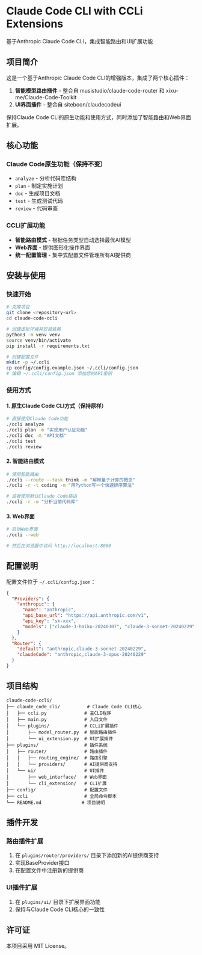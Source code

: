 # Claude Code CLI with CCLi Extensions

基于Anthropic Claude Code CLI，集成智能路由和UI扩展功能

## 项目简介

这是一个基于Anthropic Claude Code CLI的增强版本，集成了两个核心插件：

1. **智能模型路由插件** - 整合自 musistudio/claude-code-router 和 xixu-me/Claude-Code-Toolkit
2. **UI界面插件** - 整合自 siteboon/claudecodeui

保持Claude Code CLI的原生功能和使用方式，同时添加了智能路由和Web界面扩展。

## 核心功能

### Claude Code原生功能（保持不变）
- `analyze` - 分析代码库结构
- `plan` - 制定实施计划
- `doc` - 生成项目文档
- `test` - 生成测试代码
- `review` - 代码审查

### CCLi扩展功能
- **智能路由模式** - 根据任务类型自动选择最优AI模型
- **Web界面** - 提供图形化操作界面
- **统一配置管理** - 集中式配置文件管理所有AI提供商

## 安装与使用

### 快速开始

```bash
# 克隆项目
git clone <repository-url>
cd claude-code-ccli

# 创建虚拟环境并安装依赖
python3 -m venv venv
source venv/bin/activate
pip install -r requirements.txt

# 创建配置文件
mkdir -p ~/.ccli
cp config/config.example.json ~/.ccli/config.json
# 编辑 ~/.ccli/config.json 添加您的API密钥
```

### 使用方式

#### 1. 原生Claude Code CLI方式（保持原样）

```bash
# 直接使用Claude Code功能
./ccli analyze
./ccli plan -m "实现用户认证功能"
./ccli doc -m "API文档"
./ccli test
./ccli review
```

#### 2. 智能路由模式

```bash
# 使用智能路由
./ccli --route --task think -m "解释量子计算的概念"
./ccli -r -t coding -m "用Python写一个快速排序算法"

# 或者使用默认Claude Code路由
./ccli -r -m "分析当前代码库"
```

#### 3. Web界面

```bash
# 启动Web界面
./ccli --web

# 然后在浏览器中访问 http://localhost:8000
```

## 配置说明

配置文件位于 `~/.ccli/config.json`：

```json
{
  "Providers": {
    "anthropic": {
      "name": "anthropic",
      "api_base_url": "https://api.anthropic.com/v1",
      "api_key": "sk-xxx",
      "models": ["claude-3-haiku-20240307", "claude-3-sonnet-20240229", "claude-3-opus-20240229"]
    }
  },
  "Router": {
    "default": "anthropic,claude-3-sonnet-20240229",
    "claudeCode": "anthropic,claude-3-opus-20240229"
  }
}
```

## 项目结构

```
claude-code-ccli/
├── claude_code_cli/          # Claude Code CLI核心
│   ├── ccli.py              # 主CLI程序
│   ├── main.py              # 入口文件
│   └── plugins/             # CCLi扩展插件
│       ├── model_router.py  # 智能路由插件
│       └── ui_extension.py  # UI扩展插件
├── plugins/                 # 插件系统
│   ├── router/              # 路由插件
│   │   ├── routing_engine/  # 路由引擎
│   │   └── providers/       # AI提供商支持
│   └── ui/                  # UI插件
│       ├── web_interface/   # Web界面
│       └── cli_extension/   # CLI扩展
├── config/                  # 配置文件
├── ccli                     # 全局命令脚本
└── README.md               # 项目说明
```

## 插件开发

### 路由插件扩展
1. 在 `plugins/router/providers/` 目录下添加新的AI提供商支持
2. 实现BaseProvider接口
3. 在配置文件中注册新的提供商

### UI插件扩展
1. 在 `plugins/ui/` 目录下扩展界面功能
2. 保持与Claude Code CLI核心的一致性

## 许可证

本项目采用 MIT License。